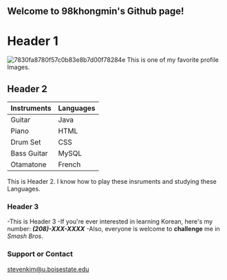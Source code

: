 ## Welcome to 98khongmin's Github page!


# Header 1
![7830fa8780f57c0b83e8b7d00f78284e](https://user-images.githubusercontent.com/47097113/52515327-42314900-2bd7-11e9-9049-38fd7dfaadf5.jpg)
This is one of my favorite profile Images.

## Header 2
Instruments | Languages
------------ | -------------
Guitar | Java
Piano | HTML
Drum Set | CSS
Bass Guitar | MySQL
Otamatone | French

This is Header 2. 
I know how to play these insruments and studying these Languages.

### Header 3
-This is Header 3
  -If you're ever interested in learning Korean, here's my number:
  _**(208)-XXX-XXXX**_
  -Also, everyone is welcome to **challenge** me in *Smash Bros*.

### Support or Contact

stevenkim@u.boisestate.edu
